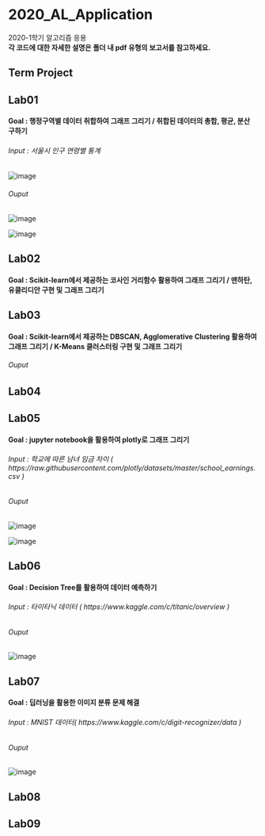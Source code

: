 # 2020_AL_Application
2020-1학기 알고리즘 응용<br>
<b>각 코드에 대한 자세한 설명은 폴더 내 pdf 유형의 보고서를 참고하세요.</b>
<h2>Term Project</h2>
<h2>Lab01</h2>
<h4> Goal : 행정구역별 데이터 취합하여 그래프 그리기 / 취합된 데이터의 총합, 평균, 분산 구하기</h4>
<h6>Input : 서울시 인구 연령별 통계</h6>

![image](https://user-images.githubusercontent.com/44043468/119540986-067f1500-bdc9-11eb-9a42-8a8eb6d3b517.png)

<h6>Ouput</h6>

![image](https://user-images.githubusercontent.com/44043468/119541018-0ed75000-bdc9-11eb-989d-4d0f8a5899c7.png)

![image](https://user-images.githubusercontent.com/44043468/119541038-15fe5e00-bdc9-11eb-8fb2-7dc87e0d8336.png)

<h2>Lab02</h2>
<h4> Goal : Scikit-learn에서 제공하는 코사인 거리함수 활용하여 그래프 그리기 / 맨하탄, 유클리디안 구현 및 그래프 그리기</h4>

<h2>Lab03</h2>
<h4> Goal : Scikit-learn에서 제공하는 DBSCAN, Agglomerative Clustering 활용하여 그래프 그리기 / K-Means 클러스터링 구현 및 그래프 그리기</h4>

<h6>Ouput</h6>

<h2>Lab04</h2>
<h2>Lab05</h2>
<h4> Goal : jupyter notebook을 활용하여 plotly로 그래프 그리기</h4>
<h6>Input : 학교에 따른 남녀 임금 차이 ( https://raw.githubusercontent.com/plotly/datasets/master/school_earnings.csv  )</h6>
<h6>Ouput</h6>

![image](https://user-images.githubusercontent.com/44043468/119542817-eea89080-bdca-11eb-8e8f-2bdb9cb1f4bc.png)

![image](https://user-images.githubusercontent.com/44043468/119542871-fec07000-bdca-11eb-8bd1-d6e075a0ce89.png)

<h2>Lab06</h2>
<h4> Goal : Decision Tree를 활용하여 데이터 예측하기</h4>
<h6>Input : 타이타닉 데이터 ( https://www.kaggle.com/c/titanic/overview )</h6>
<h6>Ouput</h6>

![image](https://user-images.githubusercontent.com/44043468/119543471-ac338380-bdcb-11eb-85e3-c81f3de0fb73.png)

<h2>Lab07</h2>
<h4> Goal : 딥러닝을 활용한 이미지 분류 문제 해결</h4>
<h6>Input : MNIST 데이터( https://www.kaggle.com/c/digit-recognizer/data )</h6>
<h6>Ouput</h6>

![image](https://user-images.githubusercontent.com/44043468/119543907-2237ea80-bdcc-11eb-9cde-485b36b343fa.png)

<h2>Lab08</h2>
<h2>Lab09</h2>
